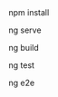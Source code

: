 ##  #################################################

npm install

ng serve

ng build

ng test

ng e2e
